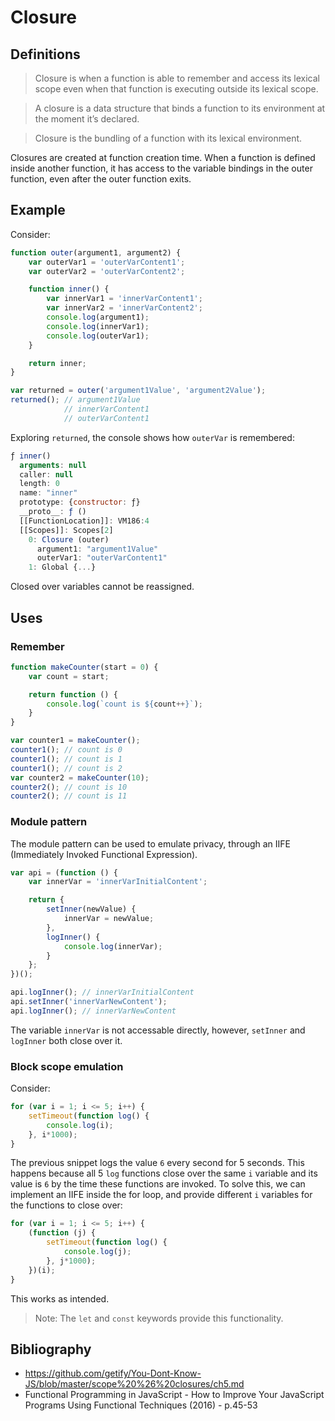 # Closure

## Definitions
> Closure is when a function is able to remember and access its lexical scope even when that function is executing outside its lexical scope.

> A closure is a data structure that binds a function to its environment at the moment it’s declared.

> Closure is the bundling of a function with its lexical environment.

Closures are created at function creation time. When a function is defined inside another function, it has access to the variable bindings in the outer function, even after the outer function exits.

## Example
Consider:
```js
function outer(argument1, argument2) {
	var outerVar1 = 'outerVarContent1';
	var outerVar2 = 'outerVarContent2';

	function inner() {
		var innerVar1 = 'innerVarContent1';
		var innerVar2 = 'innerVarContent2';
		console.log(argument1);
		console.log(innerVar1);
		console.log(outerVar1);
	}

	return inner;
}

var returned = outer('argument1Value', 'argument2Value');
returned(); // argument1Value
            // innerVarContent1
            // outerVarContent1
```
Exploring `returned`, the console shows how `outerVar` is remembered:
```js
ƒ inner()
  arguments: null
  caller: null
  length: 0
  name: "inner"
  prototype: {constructor: ƒ}
  __proto__: ƒ ()
  [[FunctionLocation]]: VM186:4
  [[Scopes]]: Scopes[2]
    0: Closure (outer)
      argument1: "argument1Value"
      outerVar1: "outerVarContent1"
    1: Global {...}
```
Closed over variables cannot be reassigned.

## Uses
### Remember
```js
function makeCounter(start = 0) {
	var count = start;

	return function () {
		console.log(`count is ${count++}`);
	}
}

var counter1 = makeCounter();
counter1(); // count is 0
counter1(); // count is 1
counter1(); // count is 2
var counter2 = makeCounter(10);
counter2(); // count is 10
counter2(); // count is 11
```
### Module pattern
The module pattern can be used to emulate privacy, through an IIFE (Immediately Invoked Functional Expression).
```js
var api = (function () {
	var innerVar = 'innerVarInitialContent';

	return {
		setInner(newValue) {
			innerVar = newValue;
		},
		logInner() {
			console.log(innerVar);
		}
	};
})();

api.logInner(); // innerVarInitialContent
api.setInner('innerVarNewContent');
api.logInner(); // innerVarNewContent
```
The variable `innerVar` is not accessable directly, however, `setInner` and `logInner` both close over it.

### Block scope emulation
Consider:
```js
for (var i = 1; i <= 5; i++) {
	setTimeout(function log() {
		console.log(i);
	}, i*1000);
}
```
The previous snippet logs the value `6` every second for 5 seconds. This happens because all 5 `log` functions close over the same `i` variable and its value is `6` by the time these functions are invoked. To solve this, we can implement an IIFE inside the for loop, and provide different `i` variables for the functions to close over:
```js
for (var i = 1; i <= 5; i++) {
	(function (j) {
        setTimeout(function log() {
            console.log(j);
        }, j*1000);
    })(i);
}
```
This works as intended.
> Note: The `let` and `const` keywords provide this functionality.

## Bibliography
+ https://github.com/getify/You-Dont-Know-JS/blob/master/scope%20%26%20closures/ch5.md
+ Functional Programming in JavaScript - How to Improve Your JavaScript Programs Using Functional Techniques (2016) - p.45-53
